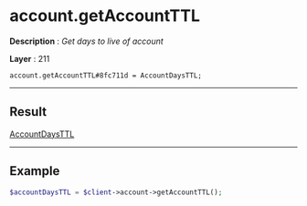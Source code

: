 # account.getAccountTTL

**Description** : *Get days to live of account*

**Layer** : 211

```tl
account.getAccountTTL#8fc711d = AccountDaysTTL;
```

---

## Result

[AccountDaysTTL](type/AccountDaysTTL)

---

## Example

```php
$accountDaysTTL = $client->account->getAccountTTL();
```